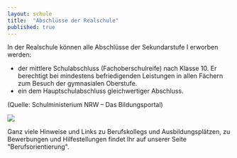 ```yaml
---
layout: schule
title:  "Abschlüsse der Realschule"
published: true
---
```



In der Realschule können alle Abschlüsse der Sekundarstufe I erworben werden:

- der mittlere Schulabschluss (Fachoberschulreife) nach Klasse 10. Er berechtigt bei mindestens befriedigenden Leistungen in allen Fächern zum Besuch der gymnasialen Oberstufe.
- ein dem Hauptschulabschluss gleichwertiger Abschluss.

(Quelle: Schulministerium NRW – Das Bildungsportal) 

<img src="schullaufbahn-grafik.jpg"></img>

Ganz viele Hinweise und Links zu Berufskollegs und Ausbildungsplätzen, zu Bewerbungen und Hilfestellungen findet Ihr auf unserer Seite "Berufsorientierung".
 